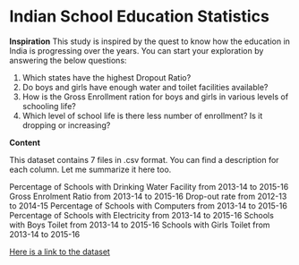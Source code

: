 # Indian School Education Statistics
**Inspiration**
This study is inspired by the quest to know how the education in India is progressing over the years. You can start your exploration by answering the below questions:

1. Which states have the highest Dropout Ratio?
2. Do boys and girls have enough water and toilet facilities available?
3. How is the Gross Enrollment ration for boys and girls in various levels of schooling life?
4. Which level of school life is there less number of enrollment? Is it dropping or increasing?

**Content**

This dataset contains 7 files in .csv format. You can find a description for each column. Let me summarize it here too.

Percentage of Schools with Drinking Water Facility from 2013-14 to 2015-16
Gross Enrolment Ratio from 2013-14 to 2015-16
Drop-out rate from 2012-13 to 2014-15
Percentage of Schools with Computers from 2013-14 to 2015-16
Percentage of Schools with Electricity from 2013-14 to 2015-16
Schools with Boys Toilet from 2013-14 to 2015-16
Schools with Girls Toilet from 2013-14 to 2015-16

[Here is a link to the dataset](https://www.kaggle.com/vidyapb/indian-school-education-statistics)
